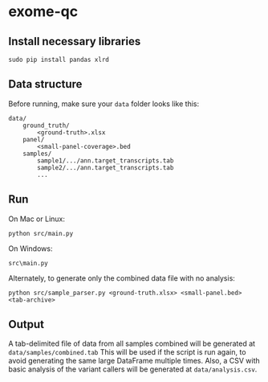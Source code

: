 # exome-qc

## Install necessary libraries

`sudo pip install pandas xlrd`

## Data structure

Before running, make sure your `data` folder looks like this:

```
data/
    ground_truth/
        <ground-truth>.xlsx
    panel/
        <small-panel-coverage>.bed
    samples/
        sample1/.../ann.target_transcripts.tab
        sample2/.../ann.target_transcripts.tab
        ...
```

## Run

On Mac or Linux:

`python src/main.py`

On Windows:

`src\main.py`

Alternately, to generate only the combined data file with no analysis:

`python src/sample_parser.py <ground-truth.xlsx> <small-panel.bed> <tab-archive>`

## Output

A tab-delimited file of data from all samples combined will be generated at `data/samples/combined.tab` This will be used if the script is run again, to avoid generating the same large DataFrame multiple times. Also, a CSV with basic analysis of the variant callers will be generated at `data/analysis.csv`.
